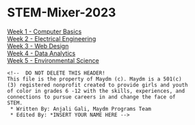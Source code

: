 # STEM-Mixer-2023
[Week 1 - Computer Basics](https://github.com/helloMaydm/STEM-Mixer-2023/blob/main/Week%201)<br />
[Week 2 - Electrical Engineering](https://github.com/helloMaydm/STEM-Mixer-2023/blob/main/Week%202)<br />
[Week 3 - Web Design ](https://github.com/helloMaydm/STEM-Mixer-2023/blob/main/Week%203)<br />
[Week 4 - Data Analytics](https://github.com/helloMaydm/STEM-Mixer-2023/blob/main/Week%204)<br />
[Week 5 - Environmental Science](https://github.com/helloMaydm/STEM-Mixer-2023/blob/main/Week%205)<br />
```
<!--  DO NOT DELETE THIS HEADER!
This file is the property of Maydm (c). Maydm is a 501(c)
(3) registered nonprofit created to provide girls and youth 
of color in grades 6 -12 with the skills, experiences, and 
connections to pursue careers in and change the face of 
STEM. 
 * Written By: Anjali Gali, Maydm Programs Team
 * Edited By: *INSERT YOUR NAME HERE -->
 ```
